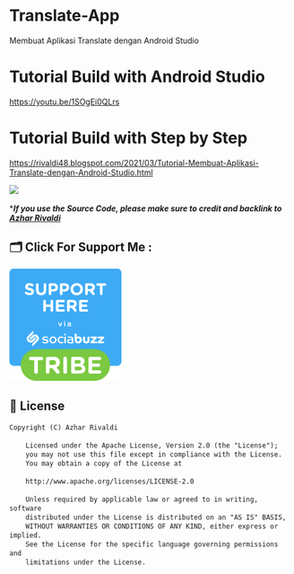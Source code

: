 # Translate-App
Membuat Aplikasi Translate dengan Android Studio

# Tutorial Build with Android Studio
https://youtu.be/1SOgEi0QLrs

# Tutorial Build with Step by Step
https://rivaldi48.blogspot.com/2021/03/Tutorial-Membuat-Aplikasi-Translate-dengan-Android-Studio.html

<img src="https://1.bp.blogspot.com/-UDDqpKg7rgU/YD2-kJp5uOI/AAAAAAAAHxA/RDxZyYSrvPM2dCRFqIIKr1SwTHl5XJeoQCLcBGAsYHQ/s1280/Tutorial%2BMembuat%2BAplikasi%2BTranslate%2Bdengan%2BAndroid%2BStudio.png" data-canonical-src="https://1.bp.blogspot.com/-UDDqpKg7rgU/YD2-kJp5uOI/AAAAAAAAHxA/RDxZyYSrvPM2dCRFqIIKr1SwTHl5XJeoQCLcBGAsYHQ/s1280/Tutorial%2BMembuat%2BAplikasi%2BTranslate%2Bdengan%2BAndroid%2BStudio.png" style="max-width:100%;">

****If you use the Source Code, please make sure to credit and backlink to [Azhar Rivaldi](https://rivaldi48.blogspot.com/)***

## 🗂 Click For Support Me :
<a href="https://sociabuzz.com/azharrvldi_/donate"> 
<img src="https://github.com/AzharRivaldi/AzharRivaldi/blob/master/Support%20Here.png" width="200" height="200"></a>

## 📄 License

```
Copyright (C) Azhar Rivaldi

    Licensed under the Apache License, Version 2.0 (the "License");
    you may not use this file except in compliance with the License.
    You may obtain a copy of the License at

    http://www.apache.org/licenses/LICENSE-2.0

    Unless required by applicable law or agreed to in writing, software
    distributed under the License is distributed on an "AS IS" BASIS,
    WITHOUT WARRANTIES OR CONDITIONS OF ANY KIND, either express or implied.
    See the License for the specific language governing permissions and
    limitations under the License.

```
